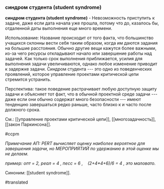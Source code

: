 ### синдром студента (student syndrome)

**синдром студента (student syndrome)** - Невозможность приступить к задаче, даже если дата начала уже прошла, потому что до, казалось бы, отдаленной даты выполнения еще много времени.

Использование: Название происходит от того факта, что большинство учащихся склонны вести себя таким образом, когда им даются задания на большие расстояния. Обычно другие вещи кажутся более важными, из-за чего ресурсы откладывают начало или завершение работы над задачей. Как только срок выполнения приближается, усилия для выполнения задачи увеличиваются, однако любое изменение приводит к задержке задачи. Синдром студента --- это одно из поведенческих проявлений, которое управление проектами критической цепи стремится устранить.

Перспектива: такое поведение растрачивает любую доступную защиту задачи и объясняет тот факт, что в обычной проектной среде задачи --- даже если они обычно содержат много безопасности --- имеют тенденцию завершаться редко раньше, часто близко к и часто после должного срока.

См.: [[управление проектами критической цепи]], [[многозадачность]], [[закон Паркинсона]].

#ccpm

*Примечание АП: PERT вычисляет оценку наиболее вероятное для завершения задачи, но МЕРОПРИЯТИЙ по удержанию в этой оценке мы не делаем.*

*пример: опт = 2, реал = 4 , песс = 6 ,    (2+4\*4+6)/6 = 4 , это маловато.*

Синоним: [[student syndrome]].

#translated
